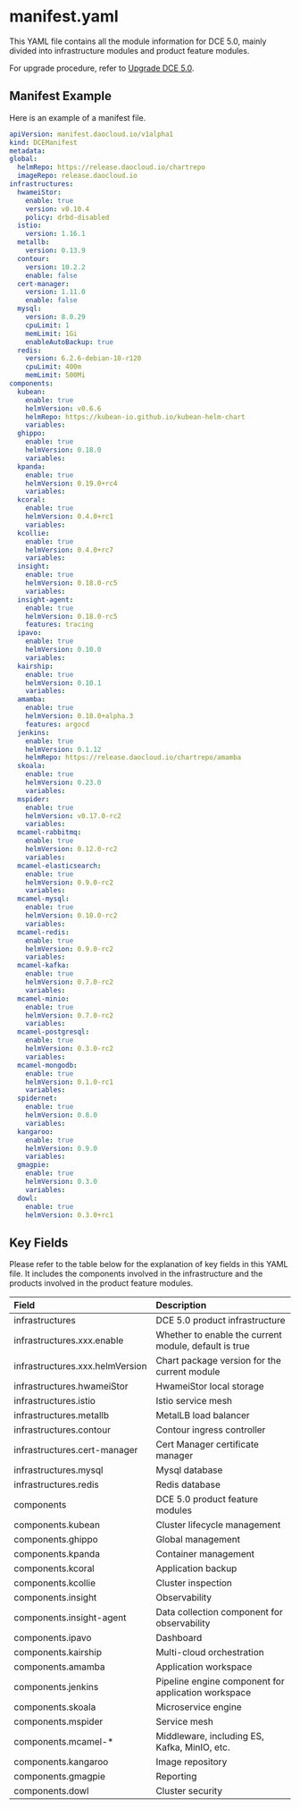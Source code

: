 # manifest.yaml

This YAML file contains all the module information for DCE 5.0, mainly divided into infrastructure modules and product feature modules.

For upgrade procedure, refer to [Upgrade DCE 5.0](../upgrade.md).

## Manifest Example

Here is an example of a manifest file.

```yaml title="manifest.yaml"
apiVersion: manifest.daocloud.io/v1alpha1
kind: DCEManifest
metadata:
global:
  helmRepo: https://release.daocloud.io/chartrepo
  imageRepo: release.daocloud.io
infrastructures:
  hwameiStor:
    enable: true
    version: v0.10.4
    policy: drbd-disabled
  istio:
    version: 1.16.1
  metallb:
    version: 0.13.9
  contour:
    version: 10.2.2
    enable: false
  cert-manager:
    version: 1.11.0
    enable: false
  mysql:
    version: 8.0.29
    cpuLimit: 1
    memLimit: 1Gi
    enableAutoBackup: true
  redis:
    version: 6.2.6-debian-10-r120
    cpuLimit: 400m
    memLimit: 500Mi
components:
  kubean:
    enable: true
    helmVersion: v0.6.6
    helmRepo: https://kubean-io.github.io/kubean-helm-chart
    variables:
  ghippo:
    enable: true
    helmVersion: 0.18.0
    variables:
  kpanda:
    enable: true
    helmVersion: 0.19.0+rc4
    variables:
  kcoral:
    enable: true
    helmVersion: 0.4.0+rc1
    variables:
  kcollie:
    enable: true
    helmVersion: 0.4.0+rc7
    variables:
  insight:
    enable: true
    helmVersion: 0.18.0-rc5
    variables:
  insight-agent:
    enable: true
    helmVersion: 0.18.0-rc5
    features: tracing
  ipavo:
    enable: true
    helmVersion: 0.10.0
    variables:
  kairship:
    enable: true
    helmVersion: 0.10.1
    variables:
  amamba:
    enable: true
    helmVersion: 0.18.0+alpha.3
    features: argocd
  jenkins:
    enable: true
    helmVersion: 0.1.12
    helmRepo: https://release.daocloud.io/chartrepo/amamba
  skoala:
    enable: true
    helmVersion: 0.23.0
    variables:
  mspider:
    enable: true
    helmVersion: v0.17.0-rc2
    variables:
  mcamel-rabbitmq:
    enable: true
    helmVersion: 0.12.0-rc2
    variables:
  mcamel-elasticsearch:
    enable: true
    helmVersion: 0.9.0-rc2
    variables:
  mcamel-mysql:
    enable: true
    helmVersion: 0.10.0-rc2
    variables:
  mcamel-redis:
    enable: true
    helmVersion: 0.9.0-rc2
    variables:
  mcamel-kafka:
    enable: true
    helmVersion: 0.7.0-rc2
    variables:
  mcamel-minio:
    enable: true
    helmVersion: 0.7.0-rc2
    variables:
  mcamel-postgresql:
    enable: true
    helmVersion: 0.3.0-rc2
    variables:
  mcamel-mongodb:
    enable: true
    helmVersion: 0.1.0-rc1
    variables:
  spidernet:
    enable: true
    helmVersion: 0.8.0
    variables:
  kangaroo:
    enable: true
    helmVersion: 0.9.0
    variables:
  gmagpie:
    enable: true
    helmVersion: 0.3.0
    variables:
  dowl:
    enable: true
    helmVersion: 0.3.0+rc1
```

## Key Fields

Please refer to the table below for the explanation of key fields in this YAML file. It includes the components involved in the infrastructure and the products involved in the product feature modules.

| Field                           | Description                       |
| :------------------------------ | :-------------------------------- |
| infrastructures                 | DCE 5.0 product infrastructure    |
| infrastructures.xxx.enable      | Whether to enable the current module, default is true |
| infrastructures.xxx.helmVersion | Chart package version for the current module |
| infrastructures.hwameiStor      | HwameiStor local storage          |
| infrastructures.istio           | Istio service mesh                |
| infrastructures.metallb         | MetalLB load balancer             |
| infrastructures.contour         | Contour ingress controller        |
| infrastructures.cert-manager    | Cert Manager certificate manager  |
| infrastructures.mysql           | Mysql database                    |
| infrastructures.redis           | Redis database                    |
| components                      | DCE 5.0 product feature modules   |
| components.kubean               | Cluster lifecycle management      |
| components.ghippo               | Global management                 |
| components.kpanda               | Container management              |
| components.kcoral               | Application backup                |
| components.kcollie              | Cluster inspection                |
| components.insight              | Observability                     |
| components.insight-agent        | Data collection component for observability |
| components.ipavo                | Dashboard                         |
| components.kairship             | Multi-cloud orchestration         |
| components.amamba               | Application workspace             |
| components.jenkins              | Pipeline engine component for application workspace |
| components.skoala               | Microservice engine               |
| components.mspider              | Service mesh                      |
| components.mcamel-*             | Middleware, including ES, Kafka, MinIO, etc. |
| components.kangaroo             | Image repository                  |
| components.gmagpie              | Reporting                         |
| components.dowl                 | Cluster security                  |
